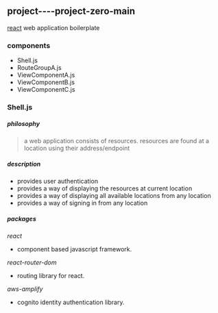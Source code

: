 ## project----project-zero-main  
[react](https://reactjs.org 'react homepage') web application boilerplate
### components
* Shell.js
* RouteGroupA.js
* ViewComponentA.js
* ViewComponentB.js
* ViewComponentC.js

### Shell.js
##### philosophy
> a web application consists of resources.  resources are found at a location using their address/endpoint
##### description
* provides user authentication
* provides a way of displaying the resources at current location
* provides a way of displaying all available locations from any location
* provides a way of signing in from any location 
##### packages
*react*
  * component based javascript framework.
  
*react-router-dom*
  * routing library for react.
  
*aws-amplify*
  * cognito identity authentication library.
